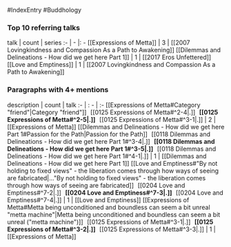 #IndexEntry #Buddhology

### Top 10 referring talks
talk | count | series
:- | - |: -
[[Expressions of Metta]] | 3 | [[2007 Lovingkindness and Compassion As a Path to Awakening]]
[[Dilemmas and Delineations - How did we get here Part 1]] | 1 | [[2017 Eros Unfettered]]
[[Love and Emptiness]] | 1 | [[2007 Lovingkindness and Compassion As a Path to Awakening]]

### Paragraphs with 4+ mentions
description | count | talk
:- | : - | :-
[[Expressions of Metta#Category "friend"\|Category "friend"]] &nbsp;&nbsp;[[0125 Expressions of Metta#^2-4\|.]] &nbsp; **[[0125 Expressions of Metta#^2-5\|.]]** &nbsp; [[0125 Expressions of Metta#^3-1\|.]] | 2 | [[Expressions of Metta]]
[[Dilemmas and Delineations - How did we get here Part 1#Passion for the Path\|Passion for the Path]] &nbsp;&nbsp;[[0118 Dilemmas and Delineations - How did we get here Part 1#^3-4\|.]] &nbsp; **[[0118 Dilemmas and Delineations - How did we get here Part 1#^3-5\|.]]** &nbsp; [[0118 Dilemmas and Delineations - How did we get here Part 1#^4-1\|.]] | 1 | [[Dilemmas and Delineations - How did we get here Part 1]]
[[Love and Emptiness#"By not holding to fixed views" - the liberation comes through how ways of seeing are fabricated\|..."By not holding to fixed views" - the liberation comes through how ways of seeing are fabricated]] &nbsp;&nbsp;[[0204 Love and Emptiness#^7-2\|.]] &nbsp; **[[0204 Love and Emptiness#^7-3\|.]]** &nbsp; [[0204 Love and Emptiness#^7-4\|.]] | 1 | [[Love and Emptiness]]
[[Expressions of Metta#Metta being unconditioned and boundless can seem a bit unreal "metta machine"\|Metta being unconditioned and boundless can seem a bit unreal ("metta machine")]] &nbsp;&nbsp;[[0125 Expressions of Metta#^3-1\|.]] &nbsp; **[[0125 Expressions of Metta#^3-2\|.]]** &nbsp; [[0125 Expressions of Metta#^3-3\|.]] | 1 | [[Expressions of Metta]]

